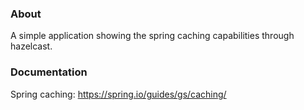 ### About

A simple application showing the spring caching capabilities through hazelcast.

### Documentation

Spring caching: https://spring.io/guides/gs/caching/
